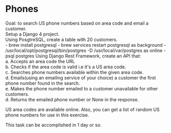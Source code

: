 # Phones 


Goal: to search US phone numbers based on area code and email a customer. \
Setup  a Django 4 project. \
Using PosgtreSQL, create a table with 20 customers. \
    - brew install postgresql
    - brew services restart postgresql as background
    - /usr/local/opt/postgresql/bin/postgres -D /usr/local/var/postgres as online
    - psql postgres 
Using Django Rest Framework, create an API that: \
a. Accepts an area code the URL \
b. Checks if the area code is valid i.e it's a US area code. \
c. Searches phone numbers available within the given area code. \
d. Emails(using an emailing service of your choice) a customer the first phone number found in the search. \
e. Makes the phone number emailed to a customer unavailable for other customers. \
d. Returns the emailed phone number or None in the response.

US area codes are available online. Also, you can get a list of random US phone numbers for use in this exercise.

This task can be accomplished in 1 day or so.
